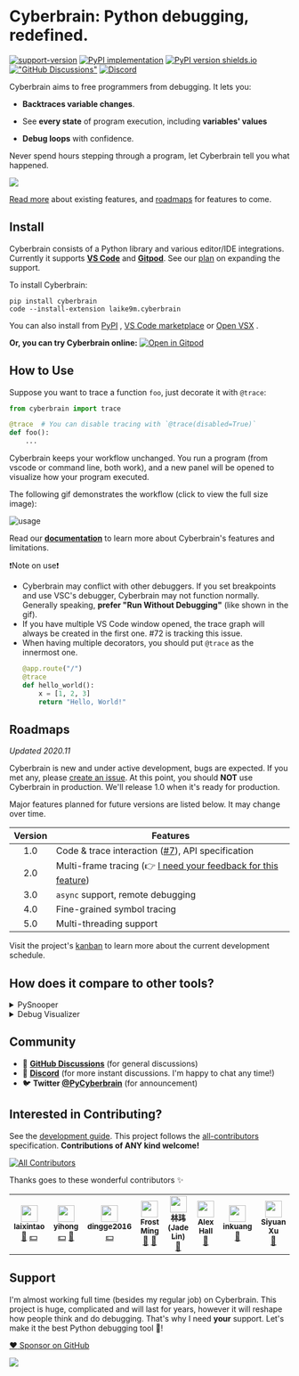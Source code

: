 # Cyberbrain: Python debugging, **redefined**.

[![support-version](https://img.shields.io/pypi/pyversions/cyberbrain)](https://img.shields.io/pypi/pyversions/cyberbrain)
[![PyPI implementation](https://img.shields.io/pypi/implementation/cyberbrain.svg)](https://pypi.org/project/cyberbrain/)
[![PyPI version shields.io](https://img.shields.io/pypi/v/cyberbrain.svg)](https://pypi.org/project/cyberbrain/)
[!["GitHub Discussions"](https://img.shields.io/badge/%20GitHub-%20Discussions-gray.svg?longCache=true&logo=github&colorB=purple)](https://github.com/laike9m/Cyberbrain/discussions)
[![Discord](https://img.shields.io/discord/751695524628922449.svg?label=&logo=discord&logoColor=ffffff&color=7389D8&labelColor=6A7EC2)](https://discord.gg/5zGS5V5)

Cyberbrain aims to free programmers from debugging. It lets you:

- **Backtraces variable changes**.

- See **every state** of program execution, including **variables' values**

- **Debug loops** with confidence.

Never spend hours stepping through a program, let Cyberbrain tell you what happened.

![](https://user-images.githubusercontent.com/2592205/95418789-1820b480-08ed-11eb-9b3e-61c8cdbf187a.png)

[Read more](docs/Features.md) about existing features, and [roadmaps](#roadmaps) for features to come.

## Install

Cyberbrain consists of a Python library and various editor/IDE integrations. Currently it supports **[VS Code](https://code.visualstudio.com/)** and **[Gitpod](https://www.gitpod.io/)**. See our [plan](https://github.com/laike9m/Cyberbrain/issues/24) on expanding the support.

To install Cyberbrain:

```
pip install cyberbrain
code --install-extension laike9m.cyberbrain
```

You can also install from [PyPI](https://pypi.org/project/cyberbrain/) , [VS Code marketplace](https://marketplace.visualstudio.com/items?itemName=laike9m.cyberbrain) or [Open VSX](https://open-vsx.org/extension/laike9m/cyberbrain) .

**Or, you can try Cyberbrain online:** [![Open in Gitpod](https://gitpod.io/button/open-in-gitpod.svg)](https://gitpod.io/#snapshot/a198cace-5b09-4bef-8f76-d8237ea973d2)

## How to Use

Suppose you want to trace a function `foo`, just decorate it with `@trace`:

```python
from cyberbrain import trace

@trace  # You can disable tracing with `@trace(disabled=True)`
def foo():
    ...
```

Cyberbrain keeps your workflow unchanged. You run a program (from vscode or command line, both work), and a new panel will be opened to visualize how your program executed.

The following gif demonstrates the workflow (click to view the full size image):

![usage](https://user-images.githubusercontent.com/2592205/98645630-1d579180-22e7-11eb-8860-3a844f58a252.gif)

Read our **[documentation](docs/Features.md)** to learn more about Cyberbrain's features and limitations.

❗Note on use❗
- Cyberbrain may conflict with other debuggers. If you set breakpoints and use VSC's debugger, Cyberbrain may not function normally. Generally speaking, **prefer "Run Without Debugging"** (like shown in the gif).
- If you have multiple VS Code window opened, the trace graph will always be created in the first one. #72 is tracking this issue.
- When having multiple decorators, you should put `@trace` as the innermost one. 
  ```python
  @app.route("/")
  @trace
  def hello_world():
      x = [1, 2, 3]
      return "Hello, World!"
  ```

## Roadmaps

*Updated 2020.11*

Cyberbrain is new and under active development, bugs are expected. If you met any, please [create an issue](https://github.com/laike9m/Cyberbrain/issues/new). At this point, you should **NOT** use Cyberbrain in production. We'll release 1.0 when it's ready for production.

Major features planned for future versions are listed below. It may change over time.

| Version | Features                        |
|:-------:|---------------------------------|
| 1.0     | Code & trace interaction ([#7][m1]), API specification |
| 2.0     | Multi-frame tracing (👉 [I need your feedback for this feature](https://github.com/laike9m/Cyberbrain/discussions/73))   |
| 3.0     | `async` support, remote debugging |
| 4.0     | Fine-grained symbol tracing     |
| 5.0     | Multi-threading support |

[m1]: https://github.com/laike9m/Cyberbrain/issues/7

Visit the project's [kanban](https://github.com/laike9m/Cyberbrain/projects/1) to learn more about the current development schedule.

## How does it compare to other tools?

<details>
<summary>PySnooper</summary>
<a href="https://github.com/cool-RR/PySnooper">PySnooper</a> and Cyberbrain share the same goal of reducing programmers' work while debugging, with a fundamental difference: Cyberbrain traces and shows the sources of each variable change, while PySnooper only logs them. The differences should be pretty obvious after you tried both.
</details>

<details>
<summary>Debug Visualizer</summary>
<a href="https://marketplace.visualstudio.com/items?itemName=hediet.debug-visualizer">Debug visualizer</a> and Cyberbrain have different goals. Debug visualizer visualizes data structures, while Cyberbrain visualizes program execution (but also lets you inspect values).
</details>

## Community

- 💬 **[GitHub Discussions](https://github.com/laike9m/Cyberbrain/discussions)** (for general discussions)
- 🤖 **[Discord](https://discord.gg/5zGS5V5)** (for more instant discussions. I'm happy to chat any time!)
- 🐦 **Twitter [@PyCyberbrain](https://twitter.com/PyCyberbrain)** (for announcement)

## Interested in Contributing?
See the [development guide](https://github.com/laike9m/Cyberbrain/blob/master/docs/Development.md). This project follows the [all-contributors](https://github.com/all-contributors/all-contributors) specification. **Contributions of ANY kind welcome!**

<!-- ALL-CONTRIBUTORS-BADGE:START - Do not remove or modify this section -->
[![All Contributors](https://img.shields.io/badge/all_contributors-9-orange.svg?style=flat-square)](#contributors-)
<!-- ALL-CONTRIBUTORS-BADGE:END -->

Thanks goes to these wonderful contributors ✨

<!-- ALL-CONTRIBUTORS-LIST:START - Do not remove or modify this section -->
<!-- prettier-ignore-start -->
<!-- markdownlint-disable -->
<table>
  <tr>
    <td align="center"><a href="https://www.kawabangga.com"><img src="https://avatars0.githubusercontent.com/u/9675939?v=4" width="30px;" alt=""/><br /><sub><b>laixintao</b></sub></a><br /><a href="https://github.com/laike9m/Cyberbrain/commits?author=laixintao" title="Documentation">📖</a> <a href="#financial-laixintao" title="Financial">💵</a></td>
    <td align="center"><a href="http://yihong.run"><img src="https://avatars1.githubusercontent.com/u/15976103?v=4" width="30px;" alt=""/><br /><sub><b>yihong</b></sub></a><br /><a href="#financial-yihong0618" title="Financial">💵</a> <a href="#ideas-yihong0618" title="Ideas, Planning, & Feedback">🤔</a></td>
    <td align="center"><a href="https://github.com/dingge2016"><img src="https://avatars1.githubusercontent.com/u/20748513?v=4" width="30px;" alt=""/><br /><sub><b>dingge2016</b></sub></a><br /><a href="#financial-dingge2016" title="Financial">💵</a></td>
    <td align="center"><a href="https://frostming.com"><img src="https://avatars3.githubusercontent.com/u/16336606?v=4" width="30px;" alt=""/><br /><sub><b>Frost Ming</b></sub></a><br /><a href="https://github.com/laike9m/Cyberbrain/issues?q=author%3Afrostming" title="Bug reports">🐛</a> <a href="https://github.com/laike9m/Cyberbrain/commits?author=frostming" title="Documentation">📖</a></td>
    <td align="center"><a href="https://linw1995.com/"><img src="https://avatars0.githubusercontent.com/u/13523027?v=4" width="30px;" alt=""/><br /><sub><b>林玮 (Jade Lin)</b></sub></a><br /><a href="https://github.com/laike9m/Cyberbrain/issues?q=author%3Alinw1995" title="Bug reports">🐛</a></td>
    <td align="center"><a href="https://www.linkedin.com/in/alex-hall-8532079a/"><img src="https://avatars0.githubusercontent.com/u/3627481?v=4" width="30px;" alt=""/><br /><sub><b>Alex Hall</b></sub></a><br /><a href="#ideas-alexmojaki" title="Ideas, Planning, & Feedback">🤔</a></td>
    <td align="center"><a href="https://github.com/inkuang"><img src="https://avatars1.githubusercontent.com/u/38498747?v=4" width="30px;" alt=""/><br /><sub><b>inkuang</b></sub></a><br /><a href="https://github.com/laike9m/Cyberbrain/issues?q=author%3Ainkuang" title="Bug reports">🐛</a></td>
    <td align="center"><a href="https://github.com/no1xsyzy"><img src="https://avatars0.githubusercontent.com/u/7346170?v=4" width="30px;" alt=""/><br /><sub><b>Siyuan Xu</b></sub></a><br /><a href="https://github.com/laike9m/Cyberbrain/issues?q=author%3Ano1xsyzy" title="Bug reports">🐛</a></td>
    <td align="center"><a href="https://ram.rachum.com"><img src="https://avatars1.githubusercontent.com/u/56778?v=4" width="30px;" alt=""/><br /><sub><b>Ram Rachum</b></sub></a><br /><a href="#ideas-cool-RR" title="Ideas, Planning, & Feedback">🤔</a></td>
  </tr>
</table>

<!-- markdownlint-enable -->
<!-- prettier-ignore-end -->
<!-- ALL-CONTRIBUTORS-LIST:END -->


## Support

I'm almost working full time (besides my regular job) on Cyberbrain. This project is huge, complicated and will last for years, however it will reshape how people think and do debugging. That's why I need **your** support. Let's make it the best Python debugging tool 🤟!

[:heart: Sponsor on GitHub](https://github.com/sponsors/laike9m)

[![](https://www.buymeacoffee.com/assets/img/guidelines/download-assets-1.svg)](https://www.buymeacoffee.com/cyberbrain)
